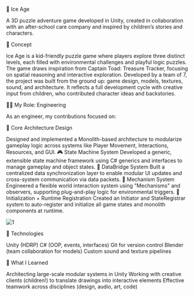 🧊 Ice Age

A 3D puzzle adventure game developed in Unity, created in collaboration with an after-school care company and inspired by children’s stories and characters.



🧠 Concept

Ice Age is a kid-friendly puzzle game where players explore three distinct levels, each filled with environmental challenges and playful logic puzzles. The game draws inspiration from Captain Toad: Treasure Tracker, focusing on spatial reasoning and interactive exploration.
Developed by a team of 7, the project was built from the ground up: game design, models, textures, sound, and architecture. It reflects a full development cycle with creative input from children, who contributed character ideas and backstories.



👨‍💻 My Role: Engineering

As an engineer, my contributions focused on:



🔧 Core Architecture Design

Designed and implemented a Monolith-based architecture to modularize gameplay logic across systems like Player Movement, Interactions, Resources, and GUI.
🎮 State Machine System
Developed a generic, extensible state machine framework using C# generics and interfaces to manage gameplay and object states.
🔄 DataBridge System
Built a centralized data synchronization layer to enable modular UI updates and cross-system communication via data packets.
🧱 Mechanism System
Engineered a flexible world interaction system using "Mechanisms" and observers, supporting plug-and-play logic for environmental triggers.
🧪 Initialization + Runtime Registration
Created an Initiator and StateRegistrar system to auto-register and initialize all game states and monolith components at runtime.



![1](https://github.com/user-attachments/assets/e2178ba3-6d33-4993-8ef5-6357b6c9b52b)



🧰 Technologies

Unity (HDRP)
C# (OOP, events, interfaces)
Git for version control
Blender (team collaboration for models)
Custom sound and texture pipelines



🧠 What I Learned

Architecting large-scale modular systems in Unity
Working with creative clients (children!) to translate drawings into interactive elements
Effective teamwork across disciplines (design, audio, art, code)


